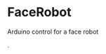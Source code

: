 FaceRobot
=========

Arduino control for a face robot













































































































































.
